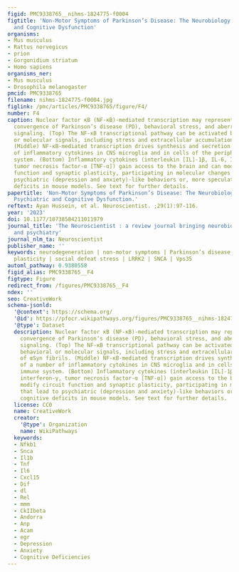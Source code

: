```yaml
---
figid: PMC9338765__nihms-1824775-f0004
figtitle: 'Non-Motor Symptoms of Parkinson’s Disease: The Neurobiology of Early Psychiatric
  and Cognitive Dysfunction'
organisms:
- Mus musculus
- Rattus norvegicus
- prion
- Gorgonidium striatum
- Homo sapiens
organisms_ner:
- Mus musculus
- Drosophila melanogaster
pmcid: PMC9338765
filename: nihms-1824775-f0004.jpg
figlink: /pmc/articles/PMC9338765/figure/F4/
number: F4
caption: Nuclear factor κB (NF-κB)-mediated transcription may represent molecular
  convergence of Parkinson’s disease (PD), behavioral stress, and aberrant immune
  signaling. (Top) The NF-κB transcriptional pathway can be activated by several behavioral
  or molecular signals, including stress and extracellular accumulations of αSyn fibrils.
  (Middle) NF-κB-mediated transcription drives synthesis and secretion of a number
  of inflammatory cytokines in CNS microglia and in cells of the peripheral immune
  system. (Bottom) Inflammatory cytokines (interleukin [IL]-1β, IL-6, IL-8), interferon-γ,
  tumor necrosis factor-α [TNF-α]) gain access to the brain and can modify circuit
  function and synaptic plasticity, participating in molecular changes that lead to
  psychiatric (depression and anxiety)-like behaviors or, more speculatively, cognitive
  deficits in mouse models. See text for further details.
papertitle: 'Non-Motor Symptoms of Parkinson’s Disease: The Neurobiology of Early
  Psychiatric and Cognitive Dysfunction.'
reftext: Ayan Hussein, et al. Neuroscientist. ;29(1):97-116.
year: '2023'
doi: 10.1177/10738584211011979
journal_title: 'The Neuroscientist : a review journal bringing neurobiology, neurology
  and psychiatry'
journal_nlm_ta: Neuroscientist
publisher_name: ''
keywords: neurodegeneration | non-motor symptoms | Parkinson’s disease | synaptic
  plasticity | social defeat stress | LRRK2 | SNCA | Vps35
automl_pathway: 0.9380558
figid_alias: PMC9338765__F4
figtype: Figure
redirect_from: /figures/PMC9338765__F4
ndex: ''
seo: CreativeWork
schema-jsonld:
  '@context': https://schema.org/
  '@id': https://pfocr.wikipathways.org/figures/PMC9338765__nihms-1824775-f0004.html
  '@type': Dataset
  description: Nuclear factor κB (NF-κB)-mediated transcription may represent molecular
    convergence of Parkinson’s disease (PD), behavioral stress, and aberrant immune
    signaling. (Top) The NF-κB transcriptional pathway can be activated by several
    behavioral or molecular signals, including stress and extracellular accumulations
    of αSyn fibrils. (Middle) NF-κB-mediated transcription drives synthesis and secretion
    of a number of inflammatory cytokines in CNS microglia and in cells of the peripheral
    immune system. (Bottom) Inflammatory cytokines (interleukin [IL]-1β, IL-6, IL-8),
    interferon-γ, tumor necrosis factor-α [TNF-α]) gain access to the brain and can
    modify circuit function and synaptic plasticity, participating in molecular changes
    that lead to psychiatric (depression and anxiety)-like behaviors or, more speculatively,
    cognitive deficits in mouse models. See text for further details.
  license: CC0
  name: CreativeWork
  creator:
    '@type': Organization
    name: WikiPathways
  keywords:
  - Nfkb1
  - Snca
  - Il1b
  - Tnf
  - Il6
  - Cxcl15
  - Dif
  - dl
  - Rel
  - mmm
  - CkIIbeta
  - Andorra
  - Anp
  - Acam
  - egr
  - Depression
  - Anxiety
  - Cognitive Deficiencies
---
```

